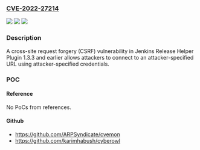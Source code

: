 ### [CVE-2022-27214](https://cve.mitre.org/cgi-bin/cvename.cgi?name=CVE-2022-27214)
![](https://img.shields.io/static/v1?label=Product&message=Jenkins%20Release%20Helper%20Plugin&color=blue)
![](https://img.shields.io/static/v1?label=Version&message=n%2Fa&color=blue)
![](https://img.shields.io/static/v1?label=Vulnerability&message=CWE-352%3A%20Cross-Site%20Request%20Forgery%20(CSRF)&color=brighgreen)

### Description

A cross-site request forgery (CSRF) vulnerability in Jenkins Release Helper Plugin 1.3.3 and earlier allows attackers to connect to an attacker-specified URL using attacker-specified credentials.

### POC

#### Reference
No PoCs from references.

#### Github
- https://github.com/ARPSyndicate/cvemon
- https://github.com/karimhabush/cyberowl


